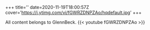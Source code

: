 +++
title=''
date=2020-11-19T18:00:57Z
cover='https://i.ytimg.com/vi/fGWRZDNPZAo/hqdefault.jpg'
+++

All content belongs to GlennBeck.
{{< youtube fGWRZDNPZAo >}}
